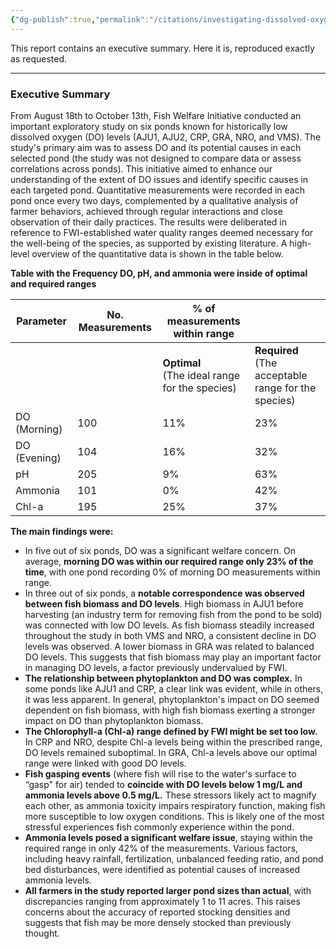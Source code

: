 ```yaml
---
{"dg-publish":true,"permalink":"/citations/investigating-dissolved-oxygen-challenges-in-aquaculture-systems-fish-welfare-initiative/","created":"2025-10-26T17:21:26.576+00:00","updated":"2025-10-26T17:21:26.576+00:00"}
---
```



This report contains an executive summary. Here it is, reproduced exactly as requested.

***

### Executive Summary

From August 18th to October 13th, Fish Welfare Initiative conducted an important exploratory study on six ponds known for historically low dissolved oxygen (DO) levels (AJU1, AJU2, CRP, GRA, NRO, and VMS). The study's primary aim was to assess DO and its potential causes in each selected pond (the study was not designed to compare data or assess correlations across ponds). This initiative aimed to enhance our understanding of the extent of DO issues and identify specific causes in each targeted pond. Quantitative measurements were recorded in each pond once every two days, complemented by a qualitative analysis of farmer behaviors, achieved through regular interactions and close observation of their daily practices. The results were deliberated in reference to FWI-established water quality ranges deemed necessary for the well-being of the species, as supported by existing literature. A high-level overview of the quantitative data is shown in the table below.

**Table with the Frequency DO, pH, and ammonia were inside of optimal and required ranges**

| Parameter | No. Measurements | % of measurements within range | |
|---|---|---|---|
| | | **Optimal** <br> (The ideal range for the species) | **Required** <br> (The acceptable range for the species) |
| DO (Morning) | 100 | 11% | 23% |
| DO (Evening) | 104 | 16% | 32% |
| pH | 205 | 9% | 63% |
| Ammonia | 101 | 0% | 42% |
| Chl-a | 195 | 25% | 37% |

**The main findings were:**

*   In five out of six ponds, DO was a significant welfare concern. On average, **morning DO was within our required range only 23% of the time**, with one pond recording 0% of morning DO measurements within range.
*   In three out of six ponds, a **notable correspondence was observed between fish biomass and DO levels**. High biomass in AJU1 before harvesting (an industry term for removing fish from the pond to be sold) was connected with low DO levels. As fish biomass steadily increased throughout the study in both VMS and NRO, a consistent decline in DO levels was observed. A lower biomass in GRA was related to balanced DO levels. This suggests that fish biomass may play an important factor in managing DO levels, a factor previously undervalued by FWI.
*   **The relationship between phytoplankton and DO was complex.** In some ponds like AJU1 and CRP, a clear link was evident, while in others, it was less apparent. In general, phytoplankton's impact on DO seemed dependent on fish biomass, with high fish biomass exerting a stronger impact on DO than phytoplankton biomass.
*   **The Chlorophyll-a (Chl-a) range defined by FWI might be set too low.** In CRP and NRO, despite Chl-a levels being within the prescribed range, DO levels remained suboptimal. In GRA, Chl-a levels above our optimal range were linked with good DO levels.
*   **Fish gasping events** (where fish will rise to the water's surface to “gasp" for air) tended to **coincide with DO levels below 1 mg/L and ammonia levels above 0.5 mg/L.** These stressors likely act to magnify each other, as ammonia toxicity impairs respiratory function, making fish more susceptible to low oxygen conditions. This is likely one of the most stressful experiences fish commonly experience within the pond.
*   **Ammonia levels posed a significant welfare issue**, staying within the required range in only 42% of the measurements. Various factors, including heavy rainfall, fertilization, unbalanced feeding ratio, and pond bed disturbances, were identified as potential causes of increased ammonia levels.
*   **All farmers in the study reported larger pond sizes than actual**, with discrepancies ranging from approximately 1 to 11 acres. This raises concerns about the accuracy of reported stocking densities and suggests that fish may be more densely stocked than previously thought.
